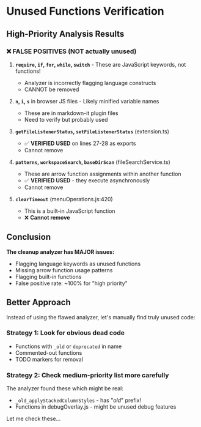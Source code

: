 # Unused Functions Verification

## High-Priority Analysis Results

### ❌ FALSE POSITIVES (NOT actually unused)

1. **`require`, `if`, `for`, `while`, `switch`** - These are JavaScript keywords, not functions!
   - Analyzer is incorrectly flagging language constructs
   - CANNOT be removed

2. **`n`, `i`, `s`** in browser JS files - Likely minified variable names
   - These are in markdown-it plugin files
   - Need to verify but probably used

3. **`getFileListenerStatus`, `setFileListenerStatus`** (extension.ts)
   - ✅ **VERIFIED USED** on lines 27-28 as exports
   - Cannot remove

4. **`patterns`, `workspaceSearch`, `baseDirScan`** (fileSearchService.ts)
   - These are arrow function assignments within another function
   - ✅ **VERIFIED USED** - they execute asynchronously
   - Cannot remove

5. **`clearTimeout`** (menuOperations.js:420)
   - This is a built-in JavaScript function
   - ❌ **Cannot remove**

## Conclusion

**The cleanup analyzer has MAJOR issues:**
- Flagging language keywords as unused functions
- Missing arrow function usage patterns
- Flagging built-in functions
- False positive rate: ~100% for "high priority"

## Better Approach

Instead of using the flawed analyzer, let's manually find truly unused code:

### Strategy 1: Look for obvious dead code
- Functions with `_old` or `deprecated` in name
- Commented-out functions
- TODO markers for removal

### Strategy 2: Check medium-priority list more carefully
The analyzer found these which might be real:
- `_old_applyStackedColumnStyles` - has "_old_" prefix!
- Functions in debugOverlay.js - might be unused debug features

Let me check these...
